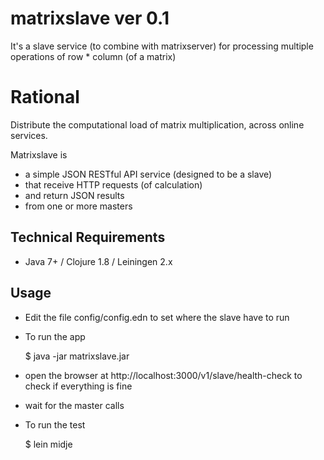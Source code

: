 # matrixslave ver 0.1
It's a slave service (to combine with matrixserver) for processing multiple operations of row * column (of a matrix) 

# Rational
Distribute the computational load of matrix multiplication, across online services.

Matrixslave is 
 - a simple JSON RESTful API service (designed to be a slave)
 - that receive HTTP requests (of calculation)
 - and return JSON results
 - from one or more masters

## Technical Requirements

* Java 7+ / Clojure 1.8 / Leiningen 2.x


## Usage  

* Edit the file config/config.edn to set where the slave have to run

* To run the app

    $ java -jar matrixslave.jar

- open the browser at http://localhost:3000/v1/slave/health-check to check if everything is fine 

- wait for the master calls


* To run the test

    $ lein midje
